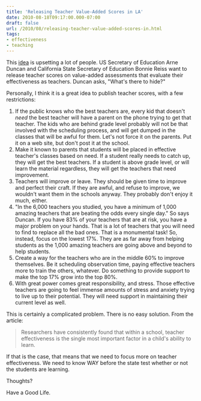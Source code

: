 ```yaml
---
title: 'Releasing Teacher Value-Added Scores in LA'
date: 2010-08-18T09:17:00.000-07:00
draft: false
url: /2010/08/releasing-teacher-value-added-scores-in.html
tags: 
- effectiveness
- teaching
---
```


This [idea](http://www.latimes.com/news/local/la-me-0817-teachers-react-20100817,0,3598751,full.story) is upsetting a lot of people. US Secretary of Education Arne Duncan and California State Secretary of Education Bonnie Reiss want to release teacher scores on value-added assessments that evaluate their effectiveness as teachers. Duncan asks, "What's there to hide?"

  

Personally, I think it is a great idea to publish teacher scores, with a few restrictions:

1.  If the public knows who the best teachers are, every kid that doesn't _need_ the best teacher will have a parent on the phone trying to get that teacher. The kids who are behind grade level probably will not be that involved with the scheduling process, and will get dumped in the classes that will be awful for them. Let's not force it on the parents. Put it on a web site, but don't post it at the school.
2.  Make it known to parents that students will be placed in effective teacher's classes based on need. If a student really needs to catch up, they will get the best teachers. If a student is above grade level, or will learn the material regardless, they will get the teachers that need improvement.
3.  Teachers will improve or leave. They should be given time to improve and perfect their craft. If they are awful, and refuse to improve, we wouldn't want them in the schools anyway. They probably don't enjoy it much, either.
4.  "In the 6,000 teachers you studied, you have a minimum of 1,000 amazing teachers that are beating the odds every single day." So says Duncan. If you have 83% of your teachers that are at risk, you have a major problem on your hands. That is a lot of teachers that you will need to find to replace all the bad ones. That is a monumental task! So, instead, focus on the lowest 17%. They are as far away from helping students as the 1,000 amazing teachers are going above and beyond to help students.
5.  Create a way for the teachers who are in the middle 60% to improve themselves. Be it scheduling observation time, paying effective teachers more to train the others, whatever. Do something to provide support to make the top 17% grow into the top 80%.
6.  With great power comes great responsibility, and stress. Those effective teachers are going to feel immense amounts of stress and anxiety trying to live up to their potential. They will need support in maintaining their current level as well.

This is certainly a complicated problem. There is no easy solution. From the article:

> Researchers have consistently found that within a school, teacher effectiveness is the single most important factor in a child's ability to learn.

If that is the case, that means that we need to focus more on teacher effectiveness. We need to know WAY before the state test whether or not the students are learning.

  

Thoughts?

  

Have a Good Life.